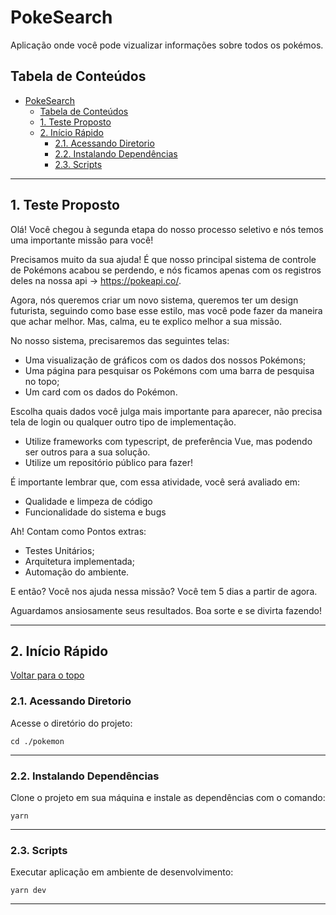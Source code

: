 # PokeSearch

Aplicação onde você pode vizualizar informações sobre todos os pokémos.

## Tabela de Conteúdos

- [PokeSearch](#pokesearch)
  - [Tabela de Conteúdos](#tabela-de-conteúdos)
  - [1. Teste Proposto](#1-teste-proposto)
  - [2. Início Rápido](#2-início-rápido)
    - [2.1. Acessando Diretorio](#21-acessando-diretorio)
    - [2.2. Instalando Dependências](#22-instalando-dependências)
    - [2.3. Scripts](#23-scripts)

---

## 1. Teste Proposto

Olá! Você chegou à segunda etapa do nosso processo seletivo e nós temos uma importante missão para você!

Precisamos muito da sua ajuda! É que nosso principal sistema de controle de Pokémons acabou se perdendo, e nós ficamos apenas com os registros deles na nossa api -> https://pokeapi.co/.

Agora, nós queremos criar um novo sistema, queremos ter um design futurista, seguindo como base esse estilo, mas você pode fazer da maneira que achar melhor. Mas, calma, eu te explico melhor a sua missão.

No nosso sistema, precisaremos das seguintes telas:

- Uma visualização de gráficos com os dados dos nossos Pokémons;
- Uma página para pesquisar os Pokémons com uma barra de pesquisa no topo;
- Um card com os dados do Pokémon.

Escolha quais dados você julga mais importante para aparecer, não precisa tela de login ou qualquer outro tipo de implementação.

- Utilize frameworks com typescript, de preferência Vue, mas podendo ser outros para a sua solução.
- Utilize um repositório público para fazer!

É importante lembrar que, com essa atividade, você será avaliado em:

- Qualidade e limpeza de código
- Funcionalidade do sistema e bugs

Ah! Contam como Pontos extras:

- Testes Unitários;
- Arquitetura implementada;
- Automação do ambiente.

E então? Você nos ajuda nessa missão? Você tem 5 dias a partir de agora.

Aguardamos ansiosamente seus resultados. Boa sorte e se divirta fazendo!

---

## 2. Início Rápido

[ Voltar para o topo ](#tabela-de-conteúdos)

### 2.1. Acessando Diretorio

Acesse o diretório do projeto:

```
cd ./pokemon
```

---

### 2.2. Instalando Dependências

Clone o projeto em sua máquina e instale as dependências com o comando:

```shell
yarn
```

---

### 2.3. Scripts

Executar aplicação em ambiente de desenvolvimento:

```
yarn dev
```

---

